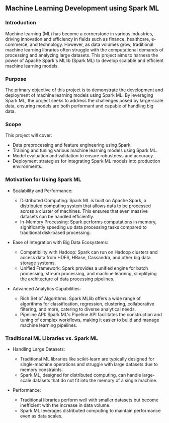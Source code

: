 ## Machine Learning Development using Spark ML

### Introduction
Machine learning (ML) has become a cornerstone in various industries, driving innovation and efficiency in fields such as finance, healthcare, e-commerce, and technology. However, as data volumes grow, traditional machine learning libraries often struggle with the computational demands of processing and analyzing large datasets. This project aims to harness the power of Apache Spark's MLlib (Spark ML) to develop scalable and efficient machine learning models.

### Purpose
The primary objective of this project is to demonstrate the development and deployment of machine learning models using Spark ML. By leveraging Spark ML, the project seeks to address the challenges posed by large-scale data, ensuring models are both performant and capable of handling big data.

### Scope
This project will cover:

 - Data preprocessing and feature engineering using Spark.
 -  Training and tuning various machine learning models using Spark ML.
 - Model evaluation and validation to ensure robustness and accuracy.
 - Deployment strategies for integrating Spark ML models into production environments.


### Motivation for Using Spark ML
 - Scalability and Performance:
     - Distributed Computing: Spark ML is built on Apache Spark, a distributed computing system that allows data to be processed across a cluster of machines. This ensures that even massive datasets can be handled efficiently.
     - In-Memory Processing: Spark performs computations in memory, significantly speeding up data processing tasks compared to traditional disk-based processing.

 - Ease of Integration with Big Data Ecosystems:

     - Compatibility with Hadoop: Spark can run on Hadoop clusters and access data from HDFS, HBase, Cassandra, and other big data storage systems.
     - Unified Framework: Spark provides a unified engine for batch processing, stream processing, and machine learning, simplifying the architecture of data processing pipelines.

 - Advanced Analytics Capabilities:

     - Rich Set of Algorithms: Spark MLlib offers a wide range of algorithms for classification, regression, clustering, collaborative filtering, and more, catering to diverse analytical needs.
     - Pipeline API: Spark ML's Pipeline API facilitates the construction and tuning of complex workflows, making it easier to build and manage machine learning pipelines.


### Traditional ML Libraries vs. Spark ML
 - Handling Large Datasets:

    - Traditional ML libraries like scikit-learn are typically designed for single-machine operations and struggle with large datasets due to memory constraints.
    - Spark ML, designed for distributed computing, can handle large-scale datasets that do not fit into the memory of a single machine.

- Performance:

    - Traditional libraries perform well with smaller datasets but become inefficient with the increase in data volume.
    - Spark ML leverages distributed computing to maintain performance even as data scales.

